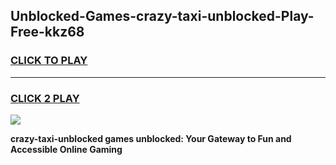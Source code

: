 
## Unblocked-Games-crazy-taxi-unblocked-Play-Free-kkz68
<h3>
<a href="https://premium76.site?title=crazy-taxi-unblocked&ref=18A1">CLICK TO PLAY</a></h3>
<hr>

<h3>
<a href="https://premium76.site?title=crazy-taxi-unblocked&ref=18A1">CLICK 2 PLAY</a>
  
</h3>

<a href="https://premium76.site?title=crazy-taxi-unblocked&ref=18A1"><img src="https://clearcache.store/games.png"></a>


**crazy-taxi-unblocked games unblocked: Your Gateway to Fun and Accessible Online Gaming**
